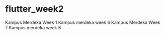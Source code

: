 # flutter_week2
Kampus Merdeka Week 1
Kampus merdeka week 6
Kampus Merdeka Week 7
Kampus merdeka week 8